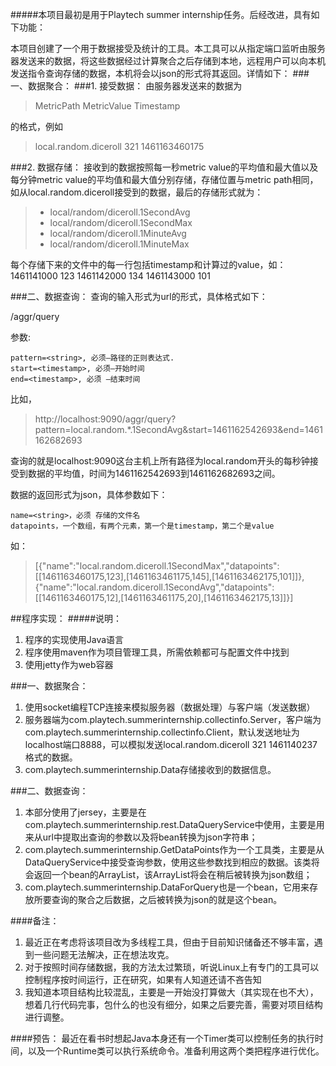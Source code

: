 #####本项目最初是用于Playtech summer internship任务。后经改进，具有如下功能：

本项目创建了一个用于数据接受及统计的工具。本工具可以从指定端口监听由服务器发送来的数据，将这些数据经过计算聚合之后存储到本地，远程用户可以向本机发送指令查询存储的数据，本机将会以json的形式将其返回。详情如下：
###一、数据聚合：
###1. 接受数据：
由服务器发送来的数据为
> MetricPath MetricValue Timestamp

的格式，例如
> local.random.diceroll 321 1461163460175

###2. 数据存储：
接收到的数据按照每一秒metric value的平均值和最大值以及每分钟metric value的平均值和最大值分别存储，存储位置与metric path相同，如从local.random.diceroll接受到的数据，最后的存储形式就为：

> - local/random/diceroll.1SecondAvg
> - local/random/diceroll.1SecondMax
> - local/random/diceroll.1MinuteAvg
> - local/random/diceroll.1MinuteMax

每个存储下来的文件中的每一行包括timestamp和计算过的value，如：
1461141000 123
1461142000 134
1461143000 101

###二、数据查询：
查询的输入形式为url的形式，具体格式如下：

/aggr/query

参数:

	pattern=<string>, 必须–路径的正则表达式.
	start=<timestamp>, 必须–开始时间
	end=<timestamp>, 必须 –结束时间

比如，
> http://localhost:9090/aggr/query?pattern=local.random.*.1SecondAvg&start=1461162542693&end=1461162682693

查询的就是localhost:9090这台主机上所有路径为local.random开头的每秒钟接受到数据的平均值，时间为1461162542693到1461162682693之间。

数据的返回形式为json，具体参数如下：

	name=<string>，必须 存储的文件名
	datapoints，一个数组，有两个元素，第一个是timestamp，第二个是value

如：
> [{"name":"local.random.diceroll.1SecondMax","datapoints":[[1461163460175,123],[1461163461175,145],[1461163462175,101]]},{"name":"local.random.diceroll.1SecondAvg","datapoints":[[1461163460175,12],[1461163461175,20],[1461163462175,13]]}]

##程序实现：
#####说明：

1. 程序的实现使用Java语言
1. 程序使用maven作为项目管理工具，所需依赖都可与配置文件中找到
1. 使用jetty作为web容器

###一、数据聚合：
1. 使用socket编程TCP连接来模拟服务器（数据处理）与客户端（发送数据）
2. 服务器端为com.playtech.summerinternship.collectinfo.Server，客户端为com.playtech.summerinternship.collectinfo.Client，默认发送地址为localhost端口8888，可以模拟发送local.random.diceroll 321 1461140237格式的数据。
3. com.playtech.summerinternship.Data存储接收到的数据信息。

###二、数据查询：
1. 本部分使用了jersey，主要是在com.playtech.summerinternship.rest.DataQueryService中使用，主要是用来从url中提取出查询的参数以及将bean转换为json字符串；
2. com.playtech.summerinternship.GetDataPoints作为一个工具类，主要是从DataQueryService中接受查询参数，使用这些参数找到相应的数据。该类将会返回一个bean的ArrayList，该ArrayList将会在稍后被转换为json数组；
3. com.playtech.summerinternship.DataForQuery也是一个bean，它用来存放所要查询的聚合之后数据，之后被转换为json的就是这个bean。

####备注：
1. 最近正在考虑将该项目改为多线程工具，但由于目前知识储备还不够丰富，遇到一些问题无法解决，正在想法攻克。
2. 对于按照时间存储数据，我的方法太过繁琐，听说Linux上有专门的工具可以控制程序按时间运行，正在研究，如果有人知道还请不吝告知
3. 我知道本项目结构比较混乱，主要是一开始没打算做大（其实现在也不大），想着几行代码完事，包什么的也没有细分，如果之后要完善，需要对项目结构进行调整。

####预告：
最近在看书时想起Java本身还有一个Timer类可以控制任务的执行时间，以及一个Runtime类可以执行系统命令。准备利用这两个类把程序进行优化。
